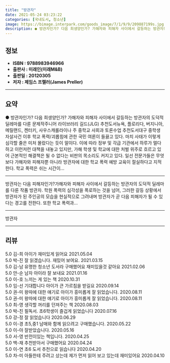 ```yaml
---
title: "방관자"
date: 2021-05-24 03:23:22
categories: [국내도서, 청소년]
image: https://bimage.interpark.com/goods_image/7/1/9/9/209887199s.jpg
description: ● 방관자인가? 다음 희생양인가? 가해자와 피해자 사이에서 갈등하는 방관자의 도덕적 딜레마를 다룬 문제작주니어 라이브러리 길드(JLG) 추천도서뉴욕, 플로리다, 버지니아, 메릴랜드, 켄터키, 사우스캐롤라이나 주 중학교 사회과 토론수업 추천도서대구 중학생 자살사건 이후 학교 폭력/괴롭힘
---
```


## **정보**

- **ISBN : 9788983946966**
- **출판사 : 미래인(미래M&B)**
- **출판일 : 20120305**
- **저자 : 제임스 프렐러(James Preller)**

------



## **요약**

●  방관자인가? 다음 희생양인가? 가해자와 피해자 사이에서 갈등하는 방관자의 도덕적 딜레마를 다룬 문제작주니어 라이브러리 길드(JLG) 추천도서뉴욕, 플로리다, 버지니아, 메릴랜드, 켄터키, 사우스캐롤라이나 주 중학교 사회과 토론수업 추천도서대구 중학생 자살사건 이후 학교 폭력/괴롭힘에 관한 국민 여론이 들끓고 있다. 마치 사태가 이렇게 심각할 줄은 미처 몰랐다는 듯이 말이다. 이에 따라 정부 및 각급 기관에서 하루가 멀다 하고 이런저런 대책을 내놓고 있지만, 가해 학생 및 학교에 대한 처벌 위주로 흐르고 있어 근본적인 해결책은 될 수 없다는 비판의 목소리도 커지고 있다. 일선 전문가들은 무엇보다 가해자와 피해자뿐 아니라 방관자에 대한 학교 폭력 예방 교육이 절실하다고 지적한다. 학교 폭력은 쉬는 시간이...

------

방관자는 다음 피해자인가?가해자와 피해자 사이에서 갈등하는 방관자의 도덕적 딜레마를 다룬 작품 방관자. 학원 폭력의 심각성을 폭로하는 것을 넘어, 그러한 갈등 상황에서 방관자가 된 주인공의 모습을 현실적으로 그려내며 방관자가 곧 다음 피해자가 될 수 있다는 경고를 전한다. 또한 학교 폭력과... 

------


방관자 

------


## **리뷰** 

5.0 김-희 아이가 재미있게 읽어요 2021.05.04 <br/>5.0 박-진 잘 읽겠습니다. 재밌어 보여요. 2021.03.15 <br/>5.0 김-남 유명한 청소년 도서라 구매했어요
재미있을것 같아요 2021.02.06 <br/>5.0 안-순 남자 아이라 잘 보내요 2021.01.16 <br/>5.0 이-호 느끼는 게 있는 책 2020.10.31 <br/>5.0 임-선 기대합니다 아이가 큰 가르침을 받길요 2020.09.14 <br/>5.0 권-미 왕따에 대한 얘기로 아이가 흥미롭게 잘 읽었습니다. 2020.08.11 <br/>5.0 권-미 왕따에 대한 얘기로 아이가 흥미롭게 잘 읽었습니다. 2020.08.11 <br/>5.0 최-영 생각할 꺼리를 던져주는 책 2020.08.03 <br/>5.0 박-진 필독서. 초6학생이 즐겁게 읽었습니다 2020.07.16 <br/>5.0 강-정 잘 읽었습니다  2020.06.29 <br/>5.0 이-경 초5,중1 남매와 함께 읽으려고 구매했습니다. 2020.05.22 <br/>5.0 이-아 잘받았습니다. 2020.05.16 <br/>5.0 서-영 반전이있는 책입니다.  2020.04.25 <br/>5.0 백-재 추천받아서 구매했어요 2020.04.24 <br/>5.0 이-연 초6 도서 추천으로 읽습니다 2020.04.20 <br/>5.0 차-미 아들한테 주려고 샀는데 제가 먼저 읽어 보고 있는데 재미있어요  2020.04.10 <br/>